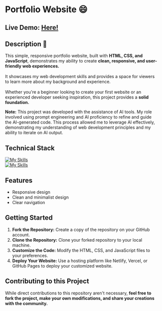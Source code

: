 # Portfolio Website 😄

## Live Demo: [Here!](https://sohaibdevv.github.io/Portfolio/)

## Description 🙂
This simple, responsive portfolio website, built with **HTML, CSS, and JavaScript**, demonstrates my ability to create **clean, responsive, and user-friendly web experiences.**
</br></br>
It showcases my web development skills and provides a space for viewers to learn more about my background and experience.
</br></br>
Whether you're a beginner looking to create your first website or an experienced developer seeking inspiration, this project provides a **solid foundation.**

**Note:** This project was developed with the assistance of AI tools. My role involved using prompt engineering and AI proficiency to refine and guide the AI-generated code. This process allowed me to leverage AI effectively, demonstrating my understanding of web development principles and my ability to iterate on AI output.

## Technical Stack
[![My Skills](https://skillicons.dev/icons?i=html,css,js)](https://skillicons.dev)
</br>
[![My Skills](https://skillicons.dev/icons?i=git)](https://skillicons.dev)

## Features
* Responsive design
* Clean and minimalist design
* Clear navigation

## Getting Started
1.  **Fork the Repository:** Create a copy of the repository on your GitHub account.
2.  **Clone the Repository:** Clone your forked repository to your local machine.
3.  **Customize the Code:** Modify the HTML, CSS, and JavaScript files to your preferences.
4.  **Deploy Your Website:** Use a hosting platform like Netlify, Vercel, or GitHub Pages to deploy your customized website.

## Contributing to this Project
While direct contributions to this repository aren't necessary, **feel free to fork the project, make your own modifications, and share your creations with the community.**
